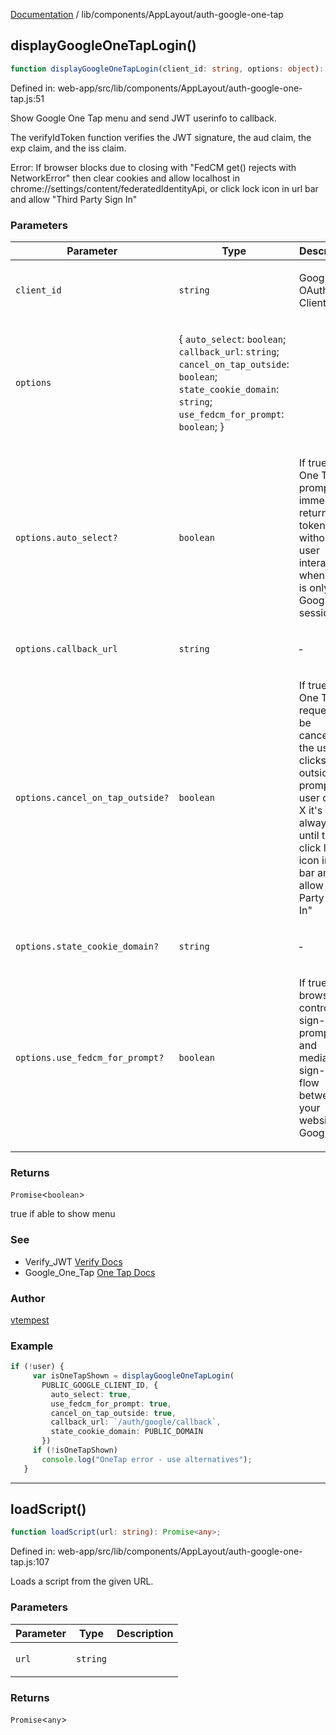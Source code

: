 [Documentation](../../../modules.md) / lib/components/AppLayout/auth-google-one-tap

## displayGoogleOneTapLogin()

```ts
function displayGoogleOneTapLogin(client_id: string, options: object): Promise<boolean>;
```

Defined in: web-app/src/lib/components/AppLayout/auth-google-one-tap.js:51

Show Google One Tap menu and send JWT userinfo to callback.

The verifyIdToken function verifies the JWT signature,
the aud claim, the exp claim, and the iss claim.

Error: If browser blocks due to closing with "FedCM get()
 rejects with NetworkError" then clear cookies and allow 
localhost in chrome://settings/content/federatedIdentityApi, or click lock
icon in url bar and allow "Third Party Sign In"

### Parameters

<table>
<thead>
<tr>
<th>Parameter</th>
<th>Type</th>
<th>Description</th>
</tr>
</thead>
<tbody>
<tr>
<td>

`client_id`

</td>
<td>

`string`

</td>
<td>

Google OAuth Client ID

</td>
</tr>
<tr>
<td>

`options`

</td>
<td>

\{ `auto_select`: `boolean`; `callback_url`: `string`; `cancel_on_tap_outside`: `boolean`; `state_cookie_domain`: `string`; `use_fedcm_for_prompt`: `boolean`; \}

</td>
<td>

</td>
</tr>
<tr>
<td>

`options.auto_select?`

</td>
<td>

`boolean`

</td>
<td>

If true, the
  One Tap prompt will immediately return an ID token
  without user interaction when there is only one Google
  session.

</td>
</tr>
<tr>
<td>

`options.callback_url`

</td>
<td>

`string`

</td>
<td>

&hyphen;

</td>
</tr>
<tr>
<td>

`options.cancel_on_tap_outside?`

</td>
<td>

`boolean`

</td>
<td>

If true,
  the One Tap request will be canceled if the user clicks
  outside the prompt. If user clicks X it's always off until 
  they click lock icon in url bar and allow "Third Party Sign In"

</td>
</tr>
<tr>
<td>

`options.state_cookie_domain?`

</td>
<td>

`string`

</td>
<td>

&hyphen;

</td>
</tr>
<tr>
<td>

`options.use_fedcm_for_prompt?`

</td>
<td>

`boolean`

</td>
<td>

If true,
  the browser will control user sign-in prompts and mediate
  the sign-in flow between your website and Google.

</td>
</tr>
</tbody>
</table>

### Returns

`Promise`&lt;`boolean`&gt;

true if able to show menu

### See

 - Verify_JWT [Verify Docs](https://developers.google.com/identity/sign-in/web/backend-auth)
 - Google_One_Tap [One Tap Docs](https://developers.google.com/identity/gsi/web/reference/js-reference)

### Author

[vtempest](https://github.com/vtempest/)

### Example

```ts
if (!user) {
     var isOneTapShown = displayGoogleOneTapLogin(
       PUBLIC_GOOGLE_CLIENT_ID, {
         auto_select: true,
         use_fedcm_for_prompt: true,
         cancel_on_tap_outside: true,
         callback_url: `/auth/google/callback`,
         state_cookie_domain: PUBLIC_DOMAIN
       })
     if (!isOneTapShown) 
       console.log("OneTap error - use alternatives");
   }
```

***

## loadScript()

```ts
function loadScript(url: string): Promise<any>;
```

Defined in: web-app/src/lib/components/AppLayout/auth-google-one-tap.js:107

Loads a script from the given URL.

### Parameters

<table>
<thead>
<tr>
<th>Parameter</th>
<th>Type</th>
<th>Description</th>
</tr>
</thead>
<tbody>
<tr>
<td>

`url`

</td>
<td>

`string`

</td>
<td>

</td>
</tr>
</tbody>
</table>

### Returns

`Promise`&lt;`any`&gt;
